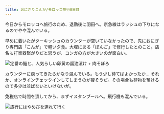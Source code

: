 ```yaml
---
title: おにぎりこんが/モロッコ旅行0日目
---
```


今日からモロッコへ旅行のため、退勤後に羽田へ。京急線はラッシュの下りになるのでやや混んでいる。

早めに着いたがターキッシュのカウンターが空いていなかったので、先におにぎり専門店「こんが」で軽い夕食。大塚にある「ぼんご」で修行したとのこと。店名も打楽器繋がりだと思うが、コンガの方が大きいのが面白い。

![定番の鮭と、人気らしい卵黄の醤油漬け + 肉そぼろ](https://photos.old.apkas.net/medium/202402/20240228-193153.webp)

カウンターに戻ってきたらかなり混んでいる。もう少し待てばよかったか... それか、オンラインチェックインしてしまうのが賢そうだ。その場合も荷物を預けるので多少は並ばないといけないが。

免税店で時間を潰してから、まずイスタンブールへ。飛行機も混んでいる。

![旅行にはやめぴを連れて行く](https://photos.old.apkas.net/medium/202402/20240228-214910.webp)
